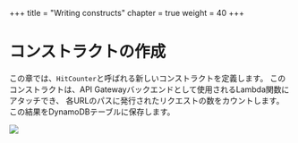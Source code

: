 +++
title = "Writing constructs"
chapter = true
weight = 40
+++

# コンストラクトの作成

この章では、`HitCounter`と呼ばれる新しいコンストラクトを定義します。
このコンストラクトは、API Gatewayバックエンドとして使用されるLambda関数にアタッチでき、
各URLのパスに発行されたリクエストの数をカウントします。
この結果をDynamoDBテーブルに保存します。

![](/aws-cdk-intro-workshop/images/hit-counter.png)
